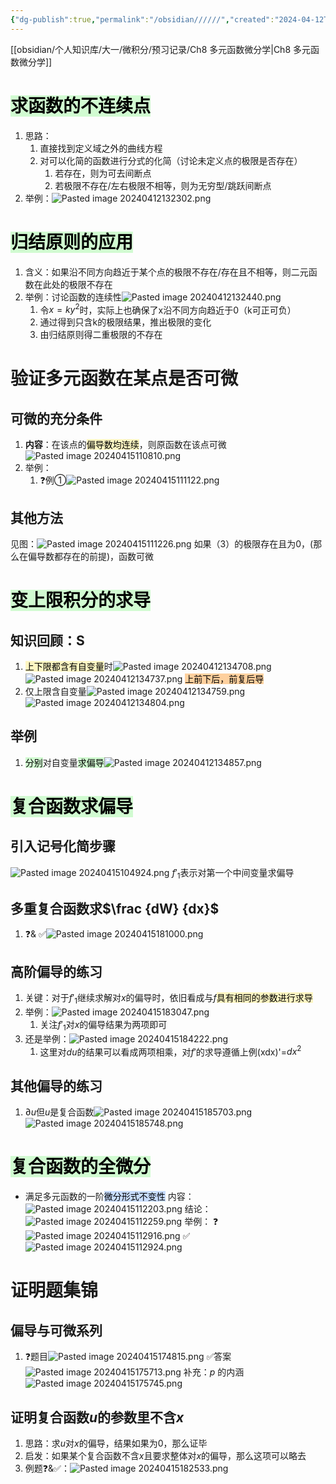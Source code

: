 ```yaml
---
{"dg-publish":true,"permalink":"/obsidian//////","created":"2024-04-12T13:19:50.434+08:00","updated":"2024-09-08T15:25:05.369+08:00"}
---
```


[[obsidian/个人知识库/大一/微积分/预习记录/Ch8 多元函数微分学\|Ch8 多元函数微分学]]
# <mark style="background: #BBFABBA6;">求函数的不连续点</mark>
1. 思路：
	1. 直接找到定义域之外的曲线方程
	2. 对可以化简的函数进行分式的化简（讨论未定义点的极限是否存在）
		1. 若存在，则为可去间断点
		2. 若极限不存在/左右极限不相等，则为无穷型/跳跃间断点
2. 举例：![Pasted image 20240412132302.png](/img/user/obsidian/%E5%9B%BE%E7%89%87%E5%AF%84%E5%AD%98%E5%99%A8/Pasted%20image%2020240412132302.png)
# <mark style="background: #BBFABBA6;">归结原则的应用</mark>
1. 含义：如果沿不同方向趋近于某个点的极限不存在/存在且不相等，则二元函数在此处的极限不存在
2. 举例：讨论函数的连续性![Pasted image 20240412132440.png](/img/user/obsidian/%E5%9B%BE%E7%89%87%E5%AF%84%E5%AD%98%E5%99%A8/Pasted%20image%2020240412132440.png)
	1. 令$x = ky^2$时，实际上也确保了x沿不同方向趋近于0（k可正可负）
	2. 通过得到只含k的极限结果，推出极限的变化
	3. 由归结原则得二重极限的不存在
# 验证多元函数在某点是否可微
## 可微的充分条件
1. **内容**：在该点的<mark style="background: #FFF3A3A6;">偏导数均连续</mark>，则原函数在该点可微![Pasted image 20240415110810.png](/img/user/obsidian/%E5%9B%BE%E7%89%87%E5%AF%84%E5%AD%98%E5%99%A8/Pasted%20image%2020240415110810.png)
2. 举例：
	1. ❓例①![Pasted image 20240415111122.png](/img/user/obsidian/%E5%9B%BE%E7%89%87%E5%AF%84%E5%AD%98%E5%99%A8/Pasted%20image%2020240415111122.png)
## 其他方法
见图：![Pasted image 20240415111226.png](/img/user/obsidian/%E5%9B%BE%E7%89%87%E5%AF%84%E5%AD%98%E5%99%A8/Pasted%20image%2020240415111226.png)
	如果（3）的极限存在且为0，(那么在偏导数都存在的前提)，函数可微
# <mark style="background: #BBFABBA6;">变上限积分的求导</mark>
## 知识回顾：S
1. <mark style="background: #FFF3A3A6;">上下限都含有自变量</mark>时![Pasted image 20240412134708.png](/img/user/obsidian/%E5%9B%BE%E7%89%87%E5%AF%84%E5%AD%98%E5%99%A8/Pasted%20image%2020240412134708.png)![Pasted image 20240412134737.png](/img/user/obsidian/%E5%9B%BE%E7%89%87%E5%AF%84%E5%AD%98%E5%99%A8/Pasted%20image%2020240412134737.png)
		<mark style="background: #FFB86CA6;">上前下后，前复后导</mark>
1. 仅上限含自变量![Pasted image 20240412134759.png](/img/user/obsidian/%E5%9B%BE%E7%89%87%E5%AF%84%E5%AD%98%E5%99%A8/Pasted%20image%2020240412134759.png)![Pasted image 20240412134804.png](/img/user/obsidian/%E5%9B%BE%E7%89%87%E5%AF%84%E5%AD%98%E5%99%A8/Pasted%20image%2020240412134804.png)
## 举例
1. <mark style="background: #BBFABBA6;">分别</mark>对自变量<mark style="background: #BBFABBA6;">求偏导</mark>![Pasted image 20240412134857.png](/img/user/obsidian/%E5%9B%BE%E7%89%87%E5%AF%84%E5%AD%98%E5%99%A8/Pasted%20image%2020240412134857.png)
# <mark style="background: #BBFABBA6;">复合函数求偏导</mark>
## 引入记号化简步骤
![Pasted image 20240415104924.png](/img/user/obsidian/%E5%9B%BE%E7%89%87%E5%AF%84%E5%AD%98%E5%99%A8/Pasted%20image%2020240415104924.png)
	$f'_1$表示对第一个中间变量求偏导
## 多重复合函数求$\frac {dW} {dx}$ 
1. ❓& ✅![Pasted image 20240415181000.png](/img/user/obsidian/%E5%9B%BE%E7%89%87%E5%AF%84%E5%AD%98%E5%99%A8/Pasted%20image%2020240415181000.png)
## 高阶偏导的练习
1. 关键：对于$f'_1$继续求解对$x$的偏导时，依旧看成与$f$<mark style="background: #FFF3A3A6;">具有相同的参数进行求导</mark>
2. 举例：![Pasted image 20240415183047.png](/img/user/obsidian/%E5%9B%BE%E7%89%87%E5%AF%84%E5%AD%98%E5%99%A8/Pasted%20image%2020240415183047.png)
	1. 关注$f'_1$对$x$的偏导结果为两项即可
3. 还是举例：![Pasted image 20240415184222.png](/img/user/obsidian/%E5%9B%BE%E7%89%87%E5%AF%84%E5%AD%98%E5%99%A8/Pasted%20image%2020240415184222.png)
	1. 这里对$du$的结果可以看成两项相乘，对$f'$的求导遵循上例(xdx)'=$dx^2$
## 其他偏导的练习
1. $\partial u$但$u$是复合函数![Pasted image 20240415185703.png](/img/user/obsidian/%E5%9B%BE%E7%89%87%E5%AF%84%E5%AD%98%E5%99%A8/Pasted%20image%2020240415185703.png)![Pasted image 20240415185748.png](/img/user/obsidian/%E5%9B%BE%E7%89%87%E5%AF%84%E5%AD%98%E5%99%A8/Pasted%20image%2020240415185748.png)
# <mark style="background: #BBFABBA6;">复合函数的全微分</mark>
- 满足多元函数的一阶<mark style="background: #ADCCFFA6;">微分形式不变性</mark>
内容：![Pasted image 20240415112203.png](/img/user/obsidian/%E5%9B%BE%E7%89%87%E5%AF%84%E5%AD%98%E5%99%A8/Pasted%20image%2020240415112203.png)
结论：![Pasted image 20240415112259.png](/img/user/obsidian/%E5%9B%BE%E7%89%87%E5%AF%84%E5%AD%98%E5%99%A8/Pasted%20image%2020240415112259.png)
举例：
	❓![Pasted image 20240415112916.png](/img/user/obsidian/%E5%9B%BE%E7%89%87%E5%AF%84%E5%AD%98%E5%99%A8/Pasted%20image%2020240415112916.png)
	✅![Pasted image 20240415112924.png](/img/user/obsidian/%E5%9B%BE%E7%89%87%E5%AF%84%E5%AD%98%E5%99%A8/Pasted%20image%2020240415112924.png)
# 证明题集锦
## 偏导与可微系列
1. ❓题目![Pasted image 20240415174815.png](/img/user/obsidian/%E5%9B%BE%E7%89%87%E5%AF%84%E5%AD%98%E5%99%A8/Pasted%20image%2020240415174815.png)
	✅答案![Pasted image 20240415175713.png](/img/user/obsidian/%E5%9B%BE%E7%89%87%E5%AF%84%E5%AD%98%E5%99%A8/Pasted%20image%2020240415175713.png)
		补充：$p$ 的内涵![Pasted image 20240415175745.png](/img/user/obsidian/%E5%9B%BE%E7%89%87%E5%AF%84%E5%AD%98%E5%99%A8/Pasted%20image%2020240415175745.png)
## 证明复合函数$u$的参数里不含$x$
1. 思路：求$u$对$x$的偏导，结果如果为0，那么证毕
2. 启发：如果某个复合函数不含$x$且要求整体对$x$的偏导，那么这项可以略去
3. 例题❓&✅：![Pasted image 20240415182533.png](/img/user/obsidian/%E5%9B%BE%E7%89%87%E5%AF%84%E5%AD%98%E5%99%A8/Pasted%20image%2020240415182533.png)